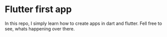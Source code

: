 # Flutter first app

In this repo, I simply learn how to create apps in dart and flutter.
Fell free to see, whats happening over there.